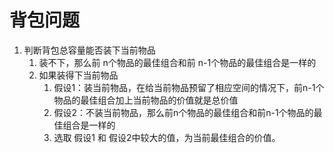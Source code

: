 # 背包问题
1. 判断背包总容量能否装下当前物品
   1. 装不下，那么前 n个物品的最佳组合和前 n-1个物品的最佳组合是一样的
   2. 如果装得下当前物品
      1. 假设1：装当前物品，在给当前物品预留了相应空间的情况下，前n-1个物品的最佳组合加上当前物品的价值就是总价值
      2. 假设2：不装当前物品，那么前n个物品的最佳组合和前n-1个物品的最佳组合是一样的
      3. 选取 假设1 和 假设2中较大的值，为当前最佳组合的价值。